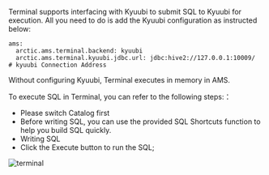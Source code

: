 
Terminal supports interfacing with Kyuubi to submit SQL to Kyuubi for execution. All you need to do is add the Kyuubi configuration as instructed below:
```shell
ams:
  arctic.ams.terminal.backend: kyuubi
  arctic.ams.terminal.kyuubi.jdbc.url: jdbc:hive2://127.0.0.1:10009/  # kyuubi Connection Address
```
Without configuring Kyuubi, Terminal executes in memory in AMS.

To execute SQL in Terminal, you can refer to the following steps:：

- Please switch Catalog first
- Before writing SQL, you can use the provided SQL Shortcuts function to help you build SQL quickly.
- Writing SQL
- Click the Execute button to run the SQL;

![terminal](../images/admin/terminal_introduce.png)
